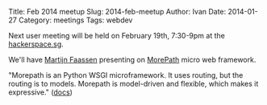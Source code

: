 Title: Feb 2014 meetup
Slug: 2014-feb-meetup
Author: Ivan
Date: 2014-01-27
Category: meetings
Tags: webdev

Next user meeting will be held on February 19th, 7:30-9pm at the
[hackerspace.sg](http://hackerspace.sg).

We'll have [Martijn Faassen](http://startifact.com/) presenting on
[MorePath](https://github.com/morepath/morepath) micro web framework.

"Morepath is an Python WSGI microframework. It uses routing, but the routing
is to models. Morepath is model-driven and flexible, which makes it
expressive." ([docs](http://morepath.readthedocs.org/en/latest/))
